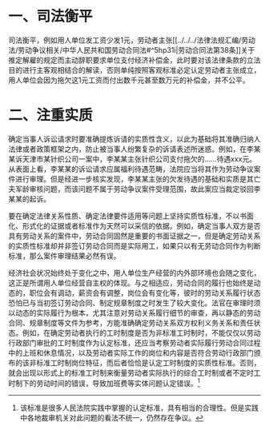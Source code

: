 # 一、司法衡平
司法衡平，例如用人单位发工资少发1元，劳动者主张[[../../../法律法规汇编/劳动法/劳动争议相关/中华人民共和国劳动合同法#^5hp31i|劳动合同法第38条]]关于推定解雇的规定而主动辞职要求单位支付经济补偿金，此时要对该法律条款的立法目的进行主客观相结合的解读，否则单纯按照客观标准必定认定劳动者主张成立，用人单位会因为拖欠这1元工资而付出数千元甚至数万元的补偿金，并不公平。
# 二、注重实质
确定当事人诉讼请求时要准确提炼诉请的实质性含义，以此为基础将其准确归纳人法律或者政策框架之内，防止被当事人纷繁复杂的诉请表述所迷惑。例如，在李某某诉天津市某针织公司一案中，李某某主张针织公司支付拖欠的……待遇xxx元。从表面上看，李某某的诉讼请求应属福利待遇范畴，法院应当将其作为劳动争议案件进行审理。但是经进一步核实发现，李某某主张的欠发待遇的基础和实质是其亡夫军龄审核问题，而该问题不属于劳动争议案件受理范围，故此案应当裁定驳回李某某的起诉。

要在确定法律关系性质、确定法律要件适用等问题上坚持实质性标准，不以书面化、形式化的证据或者标准作为天然可以采信的依据。例如，确定当事人双方是否具有劳动关系的案件中，劳动合同固然是重要的书面证据之一，但是确定劳动关系的实质性标准却并非签订劳动合同而是实际用工，如果只以有无劳动合同作为判断标准，那么案件审理结果必然有误。

经济社会状况始终处于变化之中，用人单位生产经营的内外部环境也会随之变化，这正是所谓用人单位经营自主权的体现。与之相适应，劳动合同的履行也始终是动态的，职位会有调动，薪资会有调整，岗位会有变化等，彼时的劳动关系履行状态恐怕已与当初签订劳动合同、制定规章制度之时发生了较大变化。法官在审理时须以动态的实际履行为根本，尤其注意对劳动关系履行细节的审查，再以静态的劳动合同、规章制度等文件为参考，方能准确确定劳动关系双方权利义务关系和责任状态。例如，在确定劳动者执行的工时制度是否为非标准工时制时，不能仅仅以劳动行政部门审批的工时制度作为认定标准，还应当考察劳动者实际履行劳动合同过程中的上班和休息情况，以及劳动者实际工作的岗位和内容是否符合劳动行政部门颁布的该非标准工时制岗位特征，而后者恰恰是认定工时制度的实质性标准。否则，就会出现以形式上的标准工时制来衡量劳动者实际执行的综合工时制或者不定时工时制下的劳动时间的错误，导致加班费等实体问题认定错误。[^1]

[^1]:该标准是很多人民法院实践中掌握的认定标准，具有相当的合理性。但是实践中各地裁审机关对此问题的看法不统一，仍然存在争议。